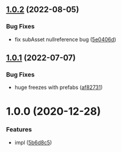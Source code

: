 ## [1.0.2](https://github.com/mob-sakai/SubAssetEditor/compare/1.0.1...1.0.2) (2022-08-05)


### Bug Fixes

* fix subAsset nullreference bug ([5e0406d](https://github.com/mob-sakai/SubAssetEditor/commit/5e0406d4ea9eb8bcf3811ec52646a941bc058f29))

## [1.0.1](https://github.com/mob-sakai/SubAssetEditor/compare/1.0.0...1.0.1) (2022-07-07)


### Bug Fixes

* huge freezes with prefabs ([af82731](https://github.com/mob-sakai/SubAssetEditor/commit/af82731628866ad6dfe5572016dc39ab4fad0dc5))

# 1.0.0 (2020-12-28)


### Features

* impl ([5b6d8c5](https://github.com/mob-sakai/SubAssetEditor/commit/5b6d8c5cdc5bc7452bbdcd68bf85d48850f04646))
